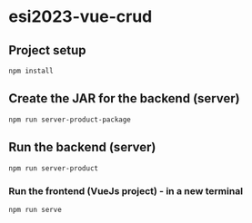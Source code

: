 # esi2023-vue-crud

## Project setup
```
npm install
```

## Create the JAR for the backend (server)
```
npm run server-product-package
```

## Run the backend (server)
```
npm run server-product
```

### Run the frontend (VueJs project) - in a new terminal
```
npm run serve
```


